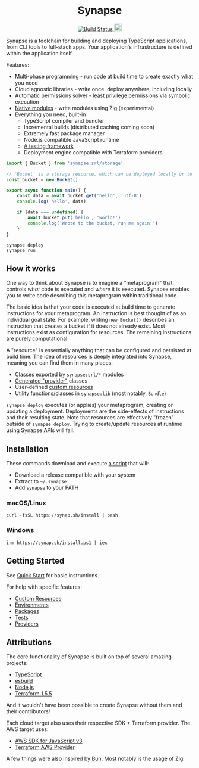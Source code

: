 <h1 align="center">Synapse</h1>
<p align="center">
    <a href="https://github.com/Cohesible/synapse/blob/main/.github/workflows/build-synapse.yml">
        <img alt="Build Status" src="https://img.shields.io/github/actions/workflow/status/Cohesible/synapse/build-synapse.yml" >
    </a>
    <a href="https://discord.gg/QkvgrmkAdE" target="_blank">
        <img height=20 src="https://img.shields.io/discord/1254172766849073202" />
    </a>
</p>

Synapse is a toolchain for building and deploying TypeScript applications, from CLI tools to full-stack apps. Your application's infrastructure is defined within the application itself.

Features:
* Multi-phase programming - run code at build time to create exactly what you need
* Cloud agnostic libraries - write once, deploy anywhere, including locally
* Automatic permissions solver - least privilege permissions via symbolic execution
* [Native modules](docs/native-modules.md) - write modules using Zig (experimental)
* Everything you need, built-in
    * TypeScript compiler and bundler
    * Incremental builds (distributed caching coming soon)
    * Extremely fast package manager
    * Node.js compatible JavaScript runtime
    * [A testing framework](docs/testing.md)
    * Deployment engine compatible with Terraform providers

```main.ts
import { Bucket } from 'synapse:srl/storage'

// `Bucket` is a storage resource, which can be deployed locally or to the cloud
const bucket = new Bucket()

export async function main() {
    const data = await bucket.get('hello', 'utf-8')
    console.log('hello', data)

    if (data === undefined) {
        await bucket.put('hello', 'world!')
        console.log('Wrote to the bucket, run me again!')
    }
}
```

```shell
synapse deploy
synapse run
```

## How it works

One way to think about Synapse is to imagine a "metaprogram" that controls _what_ code is executed and _where_ it is executed. Synapse enables you to write code describing this metaprogram within traditional code. 

The basic idea is that your code is executed at build time to generate instructions for your metaprogram. An instruction is best thought of as an individual goal state. For example, writing `new Bucket()` describes an instruction that creates a bucket if it does not already exist. Most instructions exist as configuration for resources. The remaining instructions are purely computational.

A "resource" is essentially anything that can be configured and persisted at build time. The idea of resources is deeply integrated into Synapse, meaning you can find them in many places:
* Classes exported by `synapse:srl/*` modules
* [Generated "provider"](docs/providers.md) classes
* User-defined [custom resources](docs/custom-resources.md)
* Utility functions/classes in `synapse:lib` (most notably, `Bundle`)

`synapse deploy` executes (or applies) your metaprogram, creating or updating a deployment. Deployments are the side-effects of instructions and their resulting state. Note that resources are effectively "frozen" outside of `synapse deploy`. Trying to create/update resources at runtime using Synapse APIs will fail. 

## Installation

These commands download and execute [a script](src/cli/install.sh) that will:
* Download a release compatible with your system
* Extract to `~/.synapse`
* Add `synapse` to your PATH

### macOS/Linux
```shell
curl -fsSL https://synap.sh/install | bash
```

### Windows
```shell
irm https://synap.sh/install.ps1 | iex
```


## Getting Started

See [Quick Start](docs/getting-started.md#quick-start) for basic instructions. 

For help with specific features:
* [Custom Resources](docs/custom-resources.md)
* [Environments](docs/environments.md)
* [Packages](docs/packages.md)
* [Tests](docs/testing.md)
* [Providers](docs/providers.md)

## Attributions

The core functionality of Synapse is built on top of several amazing projects:
* [TypeScript](https://github.com/microsoft/TypeScript)
* [esbuild](https://github.com/evanw/esbuild)
* [Node.js](https://github.com/nodejs/node)
* [Terraform 1.5.5](https://github.com/hashicorp/terraform/tree/v1.5.5)

And it wouldn't have been possible to create Synapse without them and their contributors!

Each cloud target also uses their respective SDK + Terraform provider. The AWS target uses:
* [AWS SDK for JavaScript v3](https://github.com/aws/aws-sdk-js-v3)
* [Terraform AWS Provider](https://github.com/hashicorp/terraform-provider-aws)

A few things were also inspired by [Bun](https://github.com/oven-sh/bun). Most notably is the usage of Zig.
